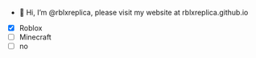 - 👋 Hi, I’m @rblxreplica, please visit my website at rblxreplica.github.io
- [x] Roblox
- [ ] Minecraft
- [ ] no
<!---
rblxreplica/rblxreplica is a ✨ special ✨ repository because its `README.md` (this file) appears on your GitHub profile.
You can click the Preview link to take a look at your changes.
--->
